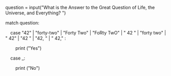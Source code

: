 
question = input("What is the Answer to the Great Question of Life, the Universe, and Everything? ")

  

match question:

    case "42" | "forty-two" | "Forty Two" | "FoRty TwO" | " 42 " | "forty two" | " 42" | "42 " | "42, " | " 42," :

        print ("Yes")

    case _:

        print ("No")